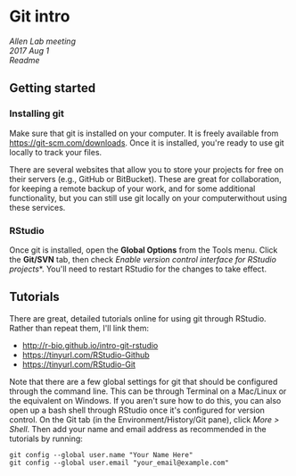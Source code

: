 # Git intro  
*Allen Lab meeting*  
*2017 Aug 1*  
*Readme*  



## Getting started  
### Installing git  
Make sure that git is installed on your computer. It is freely available from 
https://git-scm.com/downloads. Once it is installed, you're ready to use git
locally to track your files.  

There are several websites that allow you to store your projects for free on 
their servers (e.g., GitHub or BitBucket). These are great for collaboration, 
for keeping a remote backup of your work, and for some additional functionality, 
but you can still use git locally on your computerwithout using these services. 

### RStudio  
Once git is installed, open the **Global Options** from the Tools menu. Click
the **Git/SVN** tab, then check *Enable version control interface for RStudio 
projects**. You'll need to restart RStudio for the changes to take effect. 




## Tutorials  
There are great, detailed tutorials online for using git through RStudio. Rather 
than repeat them, I'll link them:  

+ http://r-bio.github.io/intro-git-rstudio  
+ https://tinyurl.com/RStudio-Github  
+ https://tinyurl.com/RStudio-Git  

Note that there are a few global settings for git that should be configured 
through the command line. This can be through Terminal on a Mac/Linux or the 
equivalent on Windows. If you aren't sure how to do this, you can also open up
a bash shell through RStudio once it's configured for version control. On the
Git tab (in the Environment/History/Git pane), click *More > Shell*. Then
add your name and email address as recommended in the tutorials by running:

```
git config --global user.name "Your Name Here"  
git config --global user.email "your_email@example.com"  
```